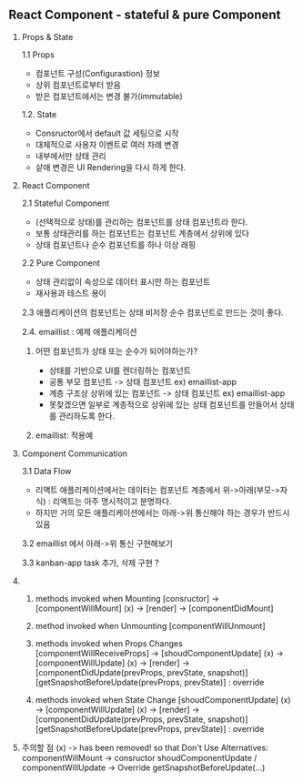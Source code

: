 ## React Component - stateful & pure Component
1. Props & State

   1.1 Props
    - 컴포넌트 구성(Configurastion) 정보
    - 상위 컴포넌트로부터 받음
    - 받은 컴포넌트에서는 변경 불가(immutable)

   1.2. State
   - Consructor에서 default 값 세팅으로 시작
   - 대체적으로 사용자 이벤트로 여러 차례 변경
   - 내부에서만 상태 관리
   - 샅애 변경은 UI Rendering을 다시 하게 한다.

2. React Component

    2.1 Stateful Component
    - (선택적으로 상태)를 관리하는 컴포넌트를 상태 컴포넌트라 한다.
    - 보통 상태관리를 하는 컴포넌트는 컴포넌트 계층에서 상위에 있다
    - 상태 컴포넌트나 순수 컴포넌트를 하나 이상 래핑

    2.2 Pure Component

    - 상태 관리없이 속성으로 데이터 표시만 하는 컴포넌트
    - 재사용과 테스트 용이

    2.3 애플리케이션의 컴포넌트는 상태 비저장 순수 컴포넌트로 만드는 것이 좋다.

    2.4. emaillist : 예제 애플리케이션
    
    1) 어떤 컴포넌트가 상태 또는 순수가 되어야하는가?
        - 상태를 기반으로 UI를 렌더링하는 컴포넌트
        - 공통 부모 컴포넌트 -> 상태 컴포넌트 ex) emaillist-app
        - 계층 구조상 상위에 있는 컴포넌트 -> 상태 컴포넌트 ex) emaillist-app
        - 못찾겠으면 일부로 계층적으로 상위에 있는 상태 컴포넌트를 만들어서 상태를 관리하도록 한다.

    2) emaillist: 적용예

3. Component Communication

    3.1 Data Flow
    - 리액트 애플리케이션에서는 데이터는 컴포넌트 계층에서 위->아래(부모->자식) : 
        리액트는 아주 명시적이고 분명하다.
    - 하지만 거의 모든 애플리케이션에서는 아래->위 통신해야 하는 경우가 반드시 있음

    3.2 emaillist 에서 아래->위 통신 구현해보기

    3.3 kanban-app task 추가, 삭제 구현 ? 

4.
    1) methods invoked when Mounting
        [consructor] -> [componentWillMount] (x) -> [render] -> [componentDidMount]

    2) method invoked when Unmounting
        [componentWillUnmount]

    3) methods invoked when Props Changes
        [componentWillReceiveProps] -> [shoudComponentUpdate] (x) -> [componentWillUpdate] (x) -> [render] -> [componentDidUpdate(prevProps, prevState, snapshot)]
                                    [getSnapshotBeforeUpdate(prevProps, prevState)] : override

    4) methods invoked when State Change
                                    [shoudComponentUpdate] (x) -> [componentWillUpdate] (x) -> [render] -> [componentDidUpdate(prevProps, prevState, snapshot)]
                                    [getSnapshotBeforeUpdate(prevProps, prevState)] : override
                            
5. 주의할 점
    (x) -> has been removed! so that Don't Use
    Alternatives:
        componentWillMount -> consructor
        shoudComponentUpdate / componentWillUpdate -> Override getSnapshotBeforeUpdate(...)